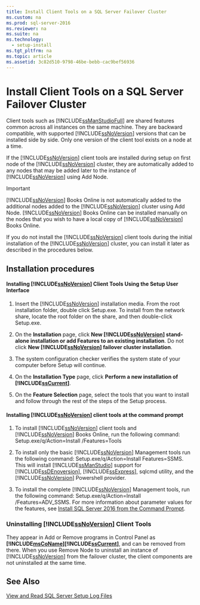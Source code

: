 ```yaml
---
title: Install Client Tools on a SQL Server Failover Cluster
ms.custom: na
ms.prod: sql-server-2016
ms.reviewer: na
ms.suite: na
ms.technology: 
  - setup-install
ms.tgt_pltfrm: na
ms.topic: article
ms.assetid: 3c82d510-9798-46be-bebb-cac9bef56936
---
```

# Install Client Tools on a SQL Server Failover Cluster
  Client tools such as [!INCLUDE[ssManStudioFull](../../Token\Other/ssManStudioFull_md.md)] are shared features common across all instances on the same machine. They are backward compatible, with supported [!INCLUDE[ssNoVersion](../../Token\Other/ssNoVersion_md.md)] versions that can be installed side by side. Only one version of the client tool exists on a node at a time.  
  
 If the [!INCLUDE[ssNoVersion](../../Token\Other/ssNoVersion_md.md)] client tools are installed during setup on first node of the [!INCLUDE[ssNoVersion](../../Token\Other/ssNoVersion_md.md)] cluster, they are automatically added to any nodes that may be added later to the instance of [!INCLUDE[ssNoVersion](../../Token\Other/ssNoVersion_md.md)] using Add Node.  
  
> [!IMPORTANT]  
>  [!INCLUDE[ssNoVersion](../../Token\Other/ssNoVersion_md.md)] Books Online is not automatically added to the additional nodes added to the [!INCLUDE[ssNoVersion](../../Token\Other/ssNoVersion_md.md)] cluster using Add Node. [!INCLUDE[ssNoVersion](../../Token\Other/ssNoVersion_md.md)] Books Online can be installed manually on the nodes that you wish to have a local copy of [!INCLUDE[ssNoVersion](../../Token\Other/ssNoVersion_md.md)] Books Online.  
  
 If you do not install the [!INCLUDE[ssNoVersion](../../Token\Other/ssNoVersion_md.md)] client tools during the initial installation of the [!INCLUDE[ssNoVersion](../../Token\Other/ssNoVersion_md.md)] cluster, you can install it later as described in the procedures below.  
  
## Installation procedures  
  
#### Installing [!INCLUDE[ssNoVersion](../../Token\Other/ssNoVersion_md.md)] Client Tools Using the Setup User Interface  
  
1.  Insert the [!INCLUDE[ssNoVersion](../../Token\Other/ssNoVersion_md.md)] installation media. From the root installation folder, double click Setup.exe. To install from the network share, locate the root folder on the share, and then double\-click Setup.exe.  
  
2.  On the **Installation** page, click **New [!INCLUDE[ssNoVersion](../../Token\Other/ssNoVersion_md.md)] stand\-alone installation or add Features to an existing installation**. Do not click **New [!INCLUDE[ssNoVersion](../../Token\Other/ssNoVersion_md.md)] failover cluster installation**.  
  
3.  The system configuration checker verifies the system state of your computer before Setup will continue.  
  
4.  On the **Installation Type** page, click **Perform a new installation of [!INCLUDE[ssCurrent](../../Token\Other/ssCurrent_md.md)]**.  
  
5.  On the **Feature Selection** page, select the tools that you want to install and follow through the rest of the steps of the Setup process.  
  
#### Installing [!INCLUDE[ssNoVersion](../../Token\Other/ssNoVersion_md.md)] client tools at the command prompt  
  
1.  To install [!INCLUDE[ssNoVersion](../../Token\Other/ssNoVersion_md.md)] client tools and [!INCLUDE[ssNoVersion](../../Token\Other/ssNoVersion_md.md)] Books Online, run the following command: Setup.exe\/q\/Action\=Install \/Features\=Tools  
  
2.  To install only the basic [!INCLUDE[ssNoVersion](../../Token\Other/ssNoVersion_md.md)] Management tools run the following command: Setup.exe\/q\/Action\=Install Features\=SSMS. This will install [!INCLUDE[ssManStudio](../../Token\Other/ssManStudio_md.md)] support for [!INCLUDE[ssDEnoversion](../../Token\Other/ssDEnoversion_md.md)], [!INCLUDE[ssExpress](../../Token\Other/ssExpress_md.md)], sqlcmd utility, and the [!INCLUDE[ssNoVersion](../../Token\Other/ssNoVersion_md.md)] Powershell provider.  
  
3.  To install the complete [!INCLUDE[ssNoVersion](../../Token\Other/ssNoVersion_md.md)] Management tools, run the following command: Setup.exe\/q\/Action\=Install \/Features\=ADV\_SSMS. For more information about parameter values for the features, see [Install SQL Server 2016 from the Command Prompt](../../Topics\TopicNameNotContainA/Install-SQL-Server-2016-from-the-Command-Prompt.md).  
  
### Uninstalling [!INCLUDE[ssNoVersion](../../Token\Other/ssNoVersion_md.md)] Client Tools  
 They appear in Add or Remove programs in Control Panel as **[!INCLUDE[msCoName](../../Token\Other/msCoName_md.md)][!INCLUDE[ssCurrent](../../Token\Other/ssCurrent_md.md)]**, and can be removed from there. When you use Remove Node to uninstall an instance of [!INCLUDE[ssNoVersion](../../Token\Other/ssNoVersion_md.md)] from the failover cluster, the client components are not uninstalled at the same time.  
  
## See Also  
 [View and Read SQL Server Setup Log Files](../../Topics\TopicNameNotContainA/View-and-Read-SQL-Server-Setup-Log-Files.md)  
  
  